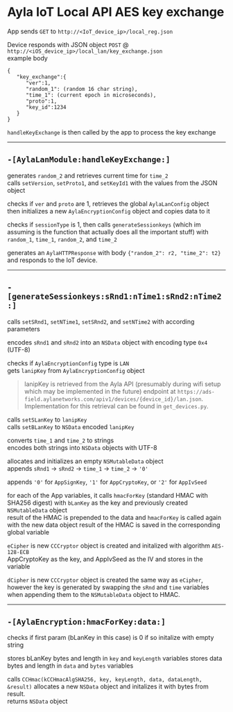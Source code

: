 # Ayla IoT Local API AES key exchange 

App sends `GET` to `http://<IoT_device_ip>/local_reg.json`

Device responds with JSON object
`POST` @ `http://<iOS_device_ip>/local_lan/key_exchange.json`  
example body
```
{
   "key_exchange":{
      "ver":1,
      "random_1": (random 16 char string),
      "time_1": (current epoch in microseconds),
      "proto":1,
      "key_id":1234
   }
}
```
`handleKeyExchange` is then called by the app to process the key exchange

***

## `-[AylaLanModule:handleKeyExchange:] `
generates `random_2` and retrieves current time for `time_2`  
calls `setVersion`, `setProto1`, and `setKeyId1` with the values from the JSON object

checks if `ver` and `proto` are 1, 
retrieves the global `AylaLanConfig` object   
then initializes a new `AylaEncryptionConfig` object and copies data to it

checks if `sessionType` is 1, then calls `generateSessionkeys` (which im assuming is the function that actually does all the important stuff) with `random_1`, `time_1`, `random_2`, and `time_2`

generates an `AylaHTTPResponse` with body `{"random_2": r2, "time_2": t2}` and responds to the IoT device.

***

## `-[generateSessionkeys:sRnd1:nTime1:sRnd2:nTime2:]`
calls `setSRnd1`, `setNTime1`, `setSRnd2`, and `setNTime2` with according parameters

encodes `sRnd1` and `sRnd2` into an `NSData` object with encoding type `0x4` (UTF-8)

checks if `AylaEncryptionConfig` type is `LAN`  
gets `lanipKey` from `AylaEncryptionConfig` object  
> lanipKey is retrieved from the Ayla API (presumably during wifi setup which may be implemented in the future) endpoint at `https://ads-field.aylanetworks.com/apiv1/devices/{device_id}/lan.json`.  
Implementation for this retrieval can be found in `get_devices.py`.

calls `setSLanKey` to `lanipKey`  
calls `setBLanKey` to `NSData` encoded `lanipKey`

converts `time_1` and `time_2` to strings  
encodes both strings into `NSData` objects with UTF-8

allocates and initializes an empty `NSMutableData` object   
appends `sRnd1` -> `sRnd2` -> `time_1` -> `time_2` -> `'0'` 

appends `'0'` for `AppSignKey`, `'1'` for `AppCryptoKey`, or `'2'` for `AppIvSeed`

for each of the App variables, it calls `hmacForKey` (standard HMAC with SHA256 digest) with `bLanKey` as the key and previously created `NSMutableData` object  
result of the HMAC is prepended to the data and `hmacForKey` is called again with the new data object
result of the HMAC is saved in the corresponding global variable

`eCipher` is new `CCCryptor` object is created and initalized with algorithm `AES-128-ECB`  
AppCryptoKey as the key, and AppIvSeed as the IV and stores in the variable  

`dCipher` is new `CCCryptor` object is created the same way as `eCipher`, however the key is generated by swapping the `sRnd` and `time` variables when appending them to the `NSMutableData` object to HMAC. 

***

## `-[AylaEncryption:hmacForKey:data:]`
checks if first param (bLanKey in this case) is 0 if so initalize with empty string

stores bLanKey bytes and length in `key` and `keyLength` variables
stores data bytes and length in `data` and `bytes` variables

calls `CCHmac(kCCHmacAlgSHA256, key, keyLength, data, dataLength, &result)`
allocates a new `NSData` object and initalizes it with bytes from result.  
returns `NSData` object





